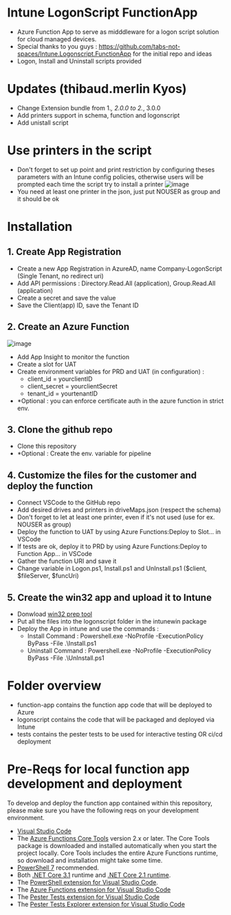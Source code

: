 # Intune LogonScript FunctionApp

- Azure Function App to serve as midddleware for a logon script solution for cloud managed devices.
- Special thanks to you guys : https://github.com/tabs-not-spaces/Intune.Logonscript.FunctionApp for the initial repo and ideas
- Logon, Install and Uninstall scripts provided

# Updates (thibaud.merlin Kyos)
- Change Extension bundle from 1.*, 2.0.0 to 2.*, 3.0.0
- Add printers support in schema, function and logonscript
- Add unistall script

# Use printers in the script
- Don't forget to set up point and print restriction by configuring theses parameters with an Intune config policies, otherwise users will be prompted each time the script try to install a printer
![image](https://user-images.githubusercontent.com/107478270/201037325-43bfcd4d-9a28-4878-b723-4eb174fc69bf.png)
- You need at least one printer in the json, just put NOUSER as group and it should be ok

# Installation
## 1. Create App Registration
- Create a new App Registration in AzureAD, name Company-LogonScript (Single Tenant, no redirect uri)
- Add API permissions : Directory.Read.All (application), Group.Read.All (application)
- Create a secret and save the value
- Save the Client(app) ID, save the Tenant ID

## 2. Create an Azure Function
![image](https://user-images.githubusercontent.com/107478270/202448508-069eb0e6-a4ec-4e92-8bd7-a393fc10611c.png)
- Add App Insight to monitor the function
- Create a slot for UAT
- Create environment variables for PRD and UAT (in configuration) :
    - client_id = yourclientID
    - client_secret = yourclientSecret
    - tenant_id = yourtenantID
- *Optional : you can enforce certificate auth in the azure function in strict env.
## 3. Clone the github repo
- Clone this repository
- *Optional : Create the env. variable for pipeline

## 4. Customize the files for the customer and deploy the function
- Connect VSCode to the GitHub repo
- Add desired drives and printers in driveMaps.json (respect the schema)
- Don't forget to let at least one printer, even if it's not used (use for ex. NOUSER as group)
- Deploy the function to UAT by using Azure Functions:Deploy to Slot... in VSCode
- If tests are ok, deploy it to PRD by using Azure Functions:Deploy to Function App... in VSCode
- Gather the function URI and save it
- Change variable in Logon.ps1, Install.ps1 and UnInstall.ps1 ($client, $fileServer, $funcUri)

## 5. Create the win32 app and upload it to Intune
- Donwload [win32 prep tool](https://github.com/Microsoft/Microsoft-Win32-Content-Prep-Tool)
- Put all the files into the logonscript folder in the intunewin package
- Deploy the App in intune and use the commands :
    - Install Command : Powershell.exe -NoProfile -ExecutionPolicy ByPass -File .\Install.ps1
    - Uninstall Command : Powershell.exe -NoProfile -ExecutionPolicy ByPass -File .\UnInstall.ps1
# Folder overview

- function-app contains the function app code that will be deployed to Azure
- logonscript contains the code that will be packaged and deployed via Intune
- tests contains the pester tests to be used for interactive testing OR ci/cd deployment

# Pre-Reqs for local function app development and deployment

To develop and deploy the function app contained within this repository, please make sure you have the following reqs on your development environment.

- [Visual Studio Code](https://code.visualstudio.com/)
- The [Azure Functions Core Tools](https://docs.microsoft.com/en-us/azure/azure-functions/functions-run-local#install-the-azure-functions-core-tools) version 2.x or later. The Core Tools package is downloaded and installed automatically when you start the project locally. Core Tools includes the entire Azure Functions runtime, so download and installation might take some time.
- [PowerShell 7](https://docs.microsoft.com/en-us/powershell/scripting/install/installing-powershell-core-on-windows) recommended.
- Both [.NET Core 3.1](https://www.microsoft.com/net/download) runtime and [.NET Core 2.1 runtime](https://dotnet.microsoft.com/download/dotnet-core/2.1).
- The [PowerShell extension for Visual Studio Code](https://marketplace.visualstudio.com/items?itemName=ms-vscode.PowerShell).
- The [Azure Functions extension for Visual Studio Code](https://docs.microsoft.com/en-us/azure/azure-functions/functions-develop-vs-code?tabs=powershell#install-the-azure-functions-extension)
- The [Pester Tests extension for Visual Studio Code](https://marketplace.visualstudio.com/items?itemName=pspester.pester-test)
- The [Pester Tests Explorer extension for Visual Studio Code](https://marketplace.visualstudio.com/items?itemName=TylerLeonhardt.vscode-pester-test-adapter)
